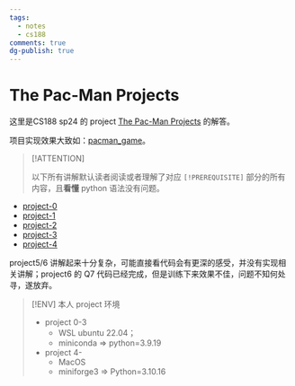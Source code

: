 ```yaml
---
tags:
  - notes
  - cs188
comments: true
dg-publish: true
---
```


# The Pac-Man Projects

这里是CS188 sp24 的 project [The Pac-Man Projects](https://inst.eecs.berkeley.edu/~cs188/sp24/projects/) 的解答。

项目实现效果大致如：[pacman_game](https://inst.eecs.berkeley.edu/~cs188/sp24/assets/images/pacman_game.gif)。

> [!ATTENTION]
>
> 以下所有讲解默认读者阅读或者理解了对应 `[!PREREQUISITE]` 部分的所有内容，且**看懂** python 语法没有问题。

- [project-0](project-0.md)
- [project-1](project-1.md)
- [project-2](project-2.md)
- [project-3](project-3.md)
- [project-4](project-4.md)

project5/6 讲解起来十分复杂，可能直接看代码会有更深的感受，并没有实现相关讲解；project6 的 Q7 代码已经完成，但是训练下来效果不佳，问题不知何处寻，遂放弃。

> [!ENV] 本人 project 环境
>
> - project 0-3
> 	- WSL ubuntu 22.04；
> 	- miniconda => python=3.9.19
> - project 4-
> 	- MacOS
> 	- miniforge3 => Python=3.10.16
